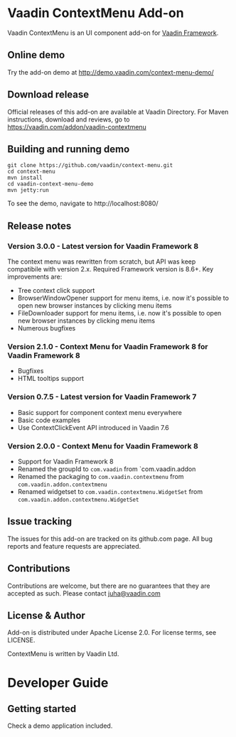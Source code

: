 # Vaadin ContextMenu Add-on 

Vaadin ContextMenu is an UI component add-on for [Vaadin Framework](https://github.com/vaadin/framework).

## Online demo

Try the add-on demo at http://demo.vaadin.com/context-menu-demo/

## Download release

Official releases of this add-on are available at Vaadin Directory. For Maven instructions, download and reviews, go to https://vaadin.com/addon/vaadin-contextmenu

## Building and running demo

    git clone https://github.com/vaadin/context-menu.git
    cd context-menu
    mvn install
    cd vaadin-context-menu-demo
    mvn jetty:run

To see the demo, navigate to http://localhost:8080/

## Release notes

### Version 3.0.0 - Latest version for Vaadin Framework 8
 The context menu was rewritten from scratch, but API was keep compatibile with version 2.x.
 Required Framework version is 8.6+. Key improvements are:
 - Tree context click support
 - BrowserWindowOpener support for menu items, i.e. now it's possible to open new browser instances by clicking menu items
 - FileDownloader support for menu items, i.e. now it's possible to open new browser instances by clicking menu items  
 - Numerous bugfixes
 
 
### Version 2.1.0 - Context Menu for Vaadin Framework 8 for Vaadin Framework 8
 - Bugfixes
 - HTML tooltips support
 
### Version 0.7.5 - Latest version for Vaadin Framework 7
 - Basic support for component context menu everywhere
 - Basic code examples
 - Use ContextClickEvent API introduced in Vaadin 7.6
 
### Version 2.0.0 - Context Menu for Vaadin Framework 8
 - Support for Vaadin Framework 8
 - Renamed the groupId to `com.vaadin` from `com.vaadin.addon
 - Renamed the packaging to `com.vaadin.contextmenu` from `com.vaadin.addon.contextmenu`
 - Renamed widgetset to `com.vaadin.contextmenu.WidgetSet` from `com.vaadin.addon.contextmenu.WidgetSet`

## Issue tracking

The issues for this add-on are tracked on its github.com page. All bug reports and feature requests are appreciated. 

## Contributions

Contributions are welcome, but there are no guarantees that they are accepted as such.
Please contact juha@vaadin.com

## License & Author

Add-on is distributed under Apache License 2.0. For license terms, see LICENSE.

ContextMenu is written by Vaadin Ltd.

# Developer Guide

## Getting started

Check a demo application included.

